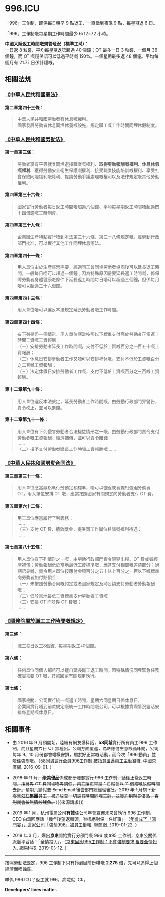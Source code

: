996.ICU
===

「996」工作制，即係每日朝早 9 點返工，一直做到夜晚 9 點，每星期返 6 日。

「996」工作制嘅每星期工作時間最少 6x12=72 小時。

**中國大陸返工時間嘅規管現況（標準工時）**：  
一日返 8 粒鐘，平均每星期返唔超過 40 個鐘；OT 最多一日 3 粒鐘、一個月 36 個鐘，而 OT 嘅糧係唔可以低過平時嘅 150%。一個星期最多返 48 個鐘。平均每個月有 21.75 日係計糧嘅。

## 相關法規

### [《中華人民共和國憲法》](http://www.npc.gov.cn/npc/xinwen/2018-03/22/content_2052489.htm)

#### 第二章第四十三條：

> 中華人民共和國勞動者有休息嘅權利。  
> 國家發展勞動者休息同埋休養嘅設施，規定職工嘅工作時間同埋休假制度。  

### [《中華人民共和國勞動法》](http://www.npc.gov.cn/npc/xinwen/2019-01/07/content_2070261.htm)

#### 第一章第三條：
> 勞動者享有平等就業同埋選擇職業嘅權利、**取得勞動報酬嘅權利**、**休息休假嘅權利**、獲得勞動安全衛生保護嘅權利、接受職業技能培訓嘅權利、享受社會保險同埋福利嘅權利、提請勞動爭議處理嘅權利以及法律規定嘅其他勞動權利。

#### 第四章第三十六條：  
> 國家實行勞動者每日返工時間唔超過八個鐘、平均每星期返工時間唔超過四十四個鐘嘅工時制度。  

#### 第四章第三十九條：  
> 企業因生產特點實行唔到本法第三十六條、第三十八條規定嘅，經勞動行政部門批准，可以實行其他工作同埋休息辦法。  

#### 第四章第四十一條：    
> 用人單位由於生產經營需要，經過同工會同埋勞動者協商後可以延長返工時間，一般每日唔可以超過一個鐘；因為特殊原因需要延長返工時間嘅，係保障勞動者身體健康嘅條件下延長返工時間每日唔可以超過三個鐘，但係每月唔可以超過三十六個鐘。  

#### 第四章第四十三條：  
> 用人單位唔可以違反本法規定延長勞動者嘅工作時間。  

#### 第四章第四十四條：  
> 有下列是但一個情形，用人單位應當按照以下標準支付高於勞動者正常返工時間工資嘅工資報酬：  
> （一）安排勞動者延長工作時間嘅，支付不低於工資嘅百分之一百五十嘅工資報酬；  
> （二）休息日安排勞動者工作又唔可以安排補休嘅，支付不低於工資嘅百分之二百嘅工資報酬；  
> （三）法定休假日安排勞動者工作嘅，支付不低於工資嘅百分之三百嘅工資報酬。  

#### 第十二章第九十條：  
> 用人單位違反本法規定，延長勞動者工作時間嘅，由勞動行政部門畀警告，責令改正，並可以罰錢。  

#### 第十二章第九十一條：  
> 用人單位有下列侵害勞動者合法權益情形之一嘅，由勞動行政部門責令支付勞動者嘅工資報酬、經濟補償，並可以責令賠錢：  
>  ……  
>  （二）拒不支付勞動者延長工作時間工資報酬嘅
>  ……  

### [《中華人民共和國勞動合同法》](http://www.npc.gov.cn/wxzl/gongbao/2013-04/15/content_1811058.htm)

#### 第三章第三十一條：
> 用人單位應當嚴格執行勞動定額標準，唔可以強迫或者變相強迫勞動者 OT。用人單位安排 OT 嘅，應當按照國家有關規定向勞動者支付 OT 費。  

#### 第五章第六十二條：
> 用工單位應當履行下列義務：  
> ……  
> （三）支付 OT 費、績效獎金，提供同工作崗位相關嘅福利待遇；  
> ……  

#### 第七章第八十五條：
> 用人單位有下列情形之一嘅，由勞動行政部門責令限期出糧、OT 費或者經濟補償；勞動報酬低於當地最低工資標準嘅，應當支付相關嘅差額部分；過期唔畀嘅，責令用人單位按應付金額百分之五十以上百分之一百以下嘅標準向勞動者加付賠償金：  
>  （一）未按照勞動合同嘅約定或者國家規定及時足額支付勞動者勞動報酬嘅；  
>  （二）低於當地最低工資標準支付勞動者工資嘅；  
>  （三）安排 OT 而唔畀 OT 費嘅；  
……  

### [《國務院關於職工工作時間嘅規定》](http://www.mohrss.gov.cn/SYrlzyhshbzb/zcfg/flfg/xzfg/201604/t20160412_237909.html)

#### 第三條：
> 職工每日返工8個鐘、每星期返工40個鐘。

#### 第六條：
> 任何單位同個人都唔可以擅自延長職工返工時間。因特殊情況同埋緊急任務確實需要 OT 嘅，按照國家有關規定執行。

#### 第七條：
> 國家機關、公司實行統一嘅返工時間，星期六同星期日係休息日。  
> 企業同實行唔到前款規定嘅統一工作時間嘅公司，可以根據實際情況靈活安排每星期嘅休息日。

## 相關事件

- 由 2016 年 9 月頭開始，陸續有網友爆料話，**58同城**實行所有員工 996 工作制，而且星期六日 OT 無糧出。公司方面覆返，為咗應付生意嘅高峰期，公司每年 9、10 月份都會咁樣安排，屬於好正常嘅活動，而今次「996 動員」並唔係強制嘅。（[58同城實行全員996工作制 被指意圖逼員工主動辭職](http://finance.cnr.cn/gs/20160901/t20160901_523105136.shtml). 中國央廣網. 2016-09-01. ）

- ~~2018 年 11 月，**聚美優品**係成都研發部實行 996 工作制，話係正常返工時間，拒絕畀 OT 費同埋唔畀調假。員工話正常請 1 日假會以 11 個鐘嘅放假時間去計。星期六請假要 Send Email 後由部門總經理審批。2019 年 1 月旗下新零售**汪汪集團**員工，被迫放棄一切調假時間同埋工齡，並簽約到聚美優品，否則就會被無情炒魷魚。~~（{{來源請求}}）

- 2019 年 1 月，杭州電商公司**有贊**係公司年會宣佈未來會執行 996 工作制，CEO 白鴉回應話「幾年後望返轉頭，咁樣絕對係一件好事」。（[年會成了「鴻門宴」，這家公司「強制996」被員工舉報](http://www.linkshop.com.cn/web/archives/2019/418163.shtml). 聯商網. 2019-01-22. ）

- 2019 年 3 月，爆出**京東**開始實行分部門嘅 996 或 995 工作制，京東公關係脈脈平台話：「全情投入」。（[京東回應995工作制：不會強制要求 但要全情投入](https://tech.163.com/19/0312/13/EA2QGIOK00097U7R.html). 網易科技. 2019-03-12. ）

---

按照勞動法規定，996 工作制下只有拎到目前份糧嘅 **2.275** 倍，先可以追得上個經濟而唔蝕底。

咩係 996.ICU？返工就 996，病咗就 ICU。

**Developers' lives matter.**
